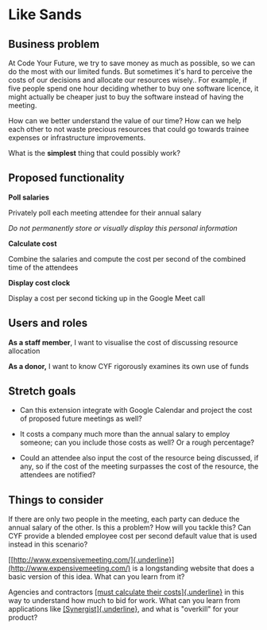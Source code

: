 # Like Sands

## Business problem

At Code Your Future, we try to save money as much as possible, so we can
do the most with our limited funds. But sometimes it\'s hard to perceive
the costs of our decisions and allocate our resources wisely.. For
example, if five people spend one hour deciding whether to buy one
software licence, it might actually be cheaper just to buy the software
instead of having the meeting.

How can we better understand the value of our time? How can we help each
other to not waste precious resources that could go towards trainee
expenses or infrastructure improvements.

What is the **simplest** thing that could possibly work?

## Proposed functionality

**Poll salaries**

Privately poll each meeting attendee for their annual salary

_Do not permanently store or visually display this personal information_

**Calculate cost**

Combine the salaries and compute the cost per second of the combined
time of the attendees

**Display cost clock**

Display a cost per second ticking up in the Google Meet call

## Users and roles

**As a staff member**, I want to visualise the cost of discussing
resource allocation

**As a donor,** I want to know CYF rigorously examines its own use of
funds

## Stretch goals

- Can this extension integrate with Google Calendar and project the
  cost of proposed future meetings as well?

- It costs a company much more than the annual salary to employ
  someone; can you include those costs as well? Or a rough percentage?

- Could an attendee also input the cost of the resource being
  discussed, if any, so if the cost of the meeting surpasses the cost
  of the resource, the attendees are notified?

## Things to consider

If there are only two people in the meeting, each party can deduce the
annual salary of the other. Is this a problem? How will you tackle this?
Can CYF provide a blended employee cost per second default value that is
used instead in this scenario?

[[http://www.expensivemeeting.com/]{.underline}](http://www.expensivemeeting.com/)
is a longstanding website that does a basic version of this idea. What
can you learn from it?

Agencies and contractors [[must calculate their
costs]{.underline}](https://theagencyworks.co.uk/insights/how-to-accurately-calculate-an-employees-cost-rate-aka-profitable-cost-per-hour/#:~:text=Take%20each%20employee's%20gross%20salary,you%20their%20total%20salary%20cost.)
in this way to understand how much to bid for work. What can you learn
from applications like
[[Synergist]{.underline}](https://www.synergist.co.uk/synergist-is-for/finance-managers),
and what is \"overkill\" for your product?
